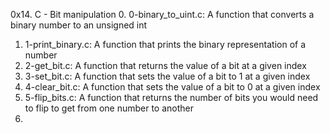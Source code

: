 0x14. C - Bit manipulation
0. 0-binary_to_uint.c: A function that converts a binary number to an unsigned int
1. 1-print_binary.c: A function that prints the binary representation of a number
2. 2-get_bit.c: A function that returns the value of a bit at a given index
3. 3-set_bit.c: A function that sets the value of a bit to 1 at a given index
4. 4-clear_bit.c: A function that sets the value of a bit to 0 at a given index
5. 5-flip_bits.c: A function that returns the number of bits you would need to flip to get from one number to another
6. 